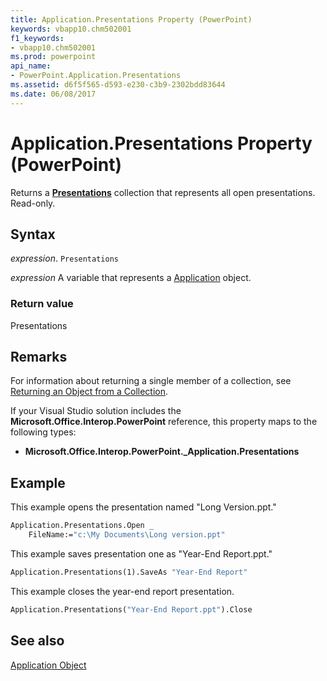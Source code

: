 ```yaml
---
title: Application.Presentations Property (PowerPoint)
keywords: vbapp10.chm502001
f1_keywords:
- vbapp10.chm502001
ms.prod: powerpoint
api_name:
- PowerPoint.Application.Presentations
ms.assetid: d6f5f565-d593-e230-c3b9-2302bdd83644
ms.date: 06/08/2017
---
```



# Application.Presentations Property (PowerPoint)

Returns a  **[Presentations](PowerPoint.Presentations.md)** collection that represents all open presentations. Read-only.


## Syntax

 _expression_. `Presentations`

 _expression_ A variable that represents a [Application](./PowerPoint.Application.md) object.


### Return value

Presentations


## Remarks

For information about returning a single member of a collection, see [Returning an Object from a Collection](../powerpoint/How-to/return-objects-from-collections.md).

If your Visual Studio solution includes the  **Microsoft.Office.Interop.PowerPoint** reference, this property maps to the following types:


-  **Microsoft.Office.Interop.PowerPoint._Application.Presentations**
    

## Example

This example opens the presentation named "Long Version.ppt."


```vb
Application.Presentations.Open _ 
    FileName:="c:\My Documents\Long version.ppt"
```

This example saves presentation one as "Year-End Report.ppt."




```vb
Application.Presentations(1).SaveAs "Year-End Report"
```

This example closes the year-end report presentation.




```vb
Application.Presentations("Year-End Report.ppt").Close
```


## See also


[Application Object](PowerPoint.Application.md)

